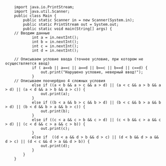         import java.io.PrintStream;
        import java.util.Scanner;
        public class Main {
            public static Scanner in = new Scanner(System.in);
            public static PrintStream out = System.out;
            public static void main(String[] args) {
        // Вводим данные
                int a = in.nextInt();
                int b = in.nextInt();
                int c = in.nextInt();
                int d = in.nextInt();

        // Описываем условие ввода (точнее условие, при котором не осуществляется ввод)
                if ( a==b || a==c || a==d || b==c || b==d || c==d) {
                    out.print("Нарушено условие, неверный ввод!");
                }
        // Описываем поочерёдно 4 сложных условия
                else if ((a < b && a > c && a > d) || (a < c && a > b && a > d) || (a < d && a > b && a > c)) {
                    out.print(a);
                }
                else if ((b < a && b > c && b > d) || (b < c && b > a && b > d) || (b < d && b > a && b > c)) {
                    out.print(b);
                }
                else if ((c < a && c > b && c > d) || (c < b && c > a && c > d) || (c < d && c > a && c > b)) {
                    out.print(c);
                }    
                else if  ((d < a && d > b && d > c) || (d < b && d > a && d > c) || (d < c && d > a && d > b)) {
                    out.print(d);
                }
            }
        }
